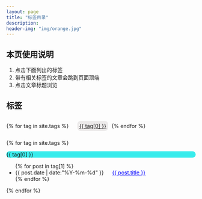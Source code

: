 ```yaml
---
layout: page
title: "标签目录"
description:
header-img: "img/orange.jpg"
---
```


## 本页使用说明

1. 点击下面列出的标签
2. 带有相关标签的文章会跳到页面顶端
3. 点击文章标题浏览

## 标签

<!--列出所有文章的标签-->
<div id='tag_cloud'>
{% for tag in site.tags %}
&emsp;<a href="#{{ tag[0] }}" title="{{ tag[0] }}"  target="_self">{{ tag[0] }}</a>
{% endfor %}
</div>

{% for tag in site.tags %}
<br/>

<p class="listing-seperator" id="{{ tag[0] }}" style=" background-color:rgb(55, 236, 236);   -webkit-border-radius: 9px; -moz-border-radius: 9px; border-radius: 9px;" >{{ tag[0] }}</p>
<ul class="listing">
{% for post in tag[1] %}
  <li class="listing-item">
  <time datetime="{{ post.date | date:"%Y-%m-%d" }}">{{ post.date | date:"%Y-%m-%d" }}</time>
&emsp;
  <a href="{{ post.url }}" title="{{ post.title }}" style="color:blue" id="pp">{{ post.title }}</a>
  </li>
{% endfor %}
</ul>
{% endfor %}

<style>

#tag_cloud>a:hover{
background-color:rgb(83, 80, 80);
color:#fff;}
#tag_cloud>a{
background-color:rgb(236, 234, 234) ;
-webkit-border-radius: 9px; 
-moz-border-radius: 9px; 
border-radius: 9px;  
margin:5px;
padding:5px; 
line-height:45px;
}
#pp:hover{
margin:20px;
padding:5px;
font-size:18px;
}
</style>
